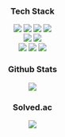 <div align="center">
    <h3>Tech Stack</h3>
    <img src="https://img.shields.io/badge/HTML5-E34F26?style=flat&logo=HTML5&logoColor=white"/>
    <img src="https://img.shields.io/badge/CSS3-1572B6?style=flat&logo=CSS3&logoColor=white"/>
    <img src="https://img.shields.io/badge/JavaScript-F7DF1E?style=flat&logo=JavaScript&logoColor=white"/>
    <img src="https://img.shields.io/badge/TypeScript-3178C6?style=flat&logo=TypeScript&logoColor=white"/><br />
    <img src="https://img.shields.io/badge/React-00baff?style=flat&logo=React&logoColor=white"/>
    <img src="https://img.shields.io/badge/Next.js-000000?style=flat&logo=Next.js&logoColor=white"/><br />
    <img src="https://img.shields.io/badge/styled--components-DB7093?style=flat&logo=StyledComponents&logoColor=white"/>
    <img src="https://img.shields.io/badge/Redux-764ABC?style=flat&logo=Redux&logoColor=white"/>
    <img src="https://img.shields.io/badge/Recoil-3578E5?style=flat&logo=Recoil&logoColor=white"/><br />
    <h3>Github Stats</h3>
    <img src="https://github-readme-stats.vercel.app/api?username=js43o&show_icons=true"><br />
    <h3>Solved.ac</h3>
    <img src="http://mazassumnida.wtf/api/generate_badge?boj=js43o" href="https://solved.ac/js43o">
</div>

